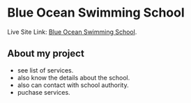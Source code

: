 # Blue Ocean Swimming School

Live Site Link: [Blue Ocean Swimming School](https://blue-ocean-school.netlify.app/).

## About my project

- see list of services.
- also know the details about the school.
- also can contact with school authority.
- puchase services.
